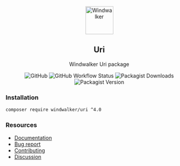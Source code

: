 <p align="center">
    <br/>
    <img src="https://user-images.githubusercontent.com/1639206/151679867-8df93936-e4af-4677-a6f3-eb33d27e038b.svg" alt="Windwalker"
        height="75">
    <br/>
</p>

<h2 align="center">Uri</h2>

<p align="center">
    Windwalker Uri package
</p>

<p align="center">
    <img alt="GitHub" src="https://img.shields.io/github/license/windwalker-io/uri?style=flat-square">
    <img alt="GitHub Workflow Status" src="https://img.shields.io/github/actions/workflow/status/windwalker-io/uri/ci.yml?label=test&style=flat-square">
    <img alt="Packagist Downloads" src="https://img.shields.io/packagist/dt/windwalker/uri?style=flat-square">
    <img alt="Packagist Version" src="https://img.shields.io/packagist/v/windwalker/uri?style=flat-square">
</p>

### Installation

```bash
composer require windwalker/uri ^4.0
```

### Resources

- [Documentation](https://windwalker.io/documentation/components/uri/)
- [Bug report](https://github.com/windwalker-io/framework)
- [Contributing](https://github.com/windwalker-io/framework)
- [Discussion](https://github.com/windwalker-io/framework/discussions)

